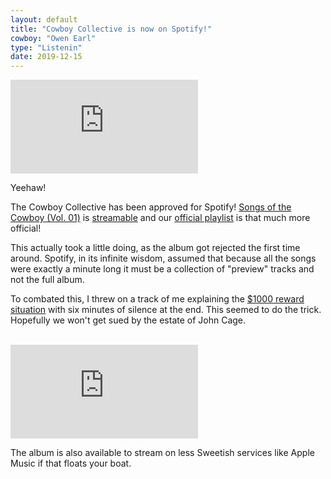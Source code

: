 ```yaml
---
layout: default
title: "Cowboy Collective is now on Spotify!"
cowboy: "Owen Earl"
type: "Listenin"
date: 2019-12-15
---
```


<iframe id="youtube" src="https://www.youtube.com/embed/PRPjes80VCM" frameborder="0" allow="accelerometer; autoplay; encrypted-media; gyroscope; picture-in-picture" allowfullscreen></iframe>

Yeehaw!

The Cowboy Collective has been approved for Spotify! [Songs of the Cowboy (Vol. 01)](https://cowboycollective.cc/2019/11/29/SongsOfTheCowboyVol01.html) is [streamable](spotify:album:42tgjsFqfKxmmthVL6h0CP) and our [official playlist](https://cowboycollective.cc/2019/12/06/SpotifyPlaylist.html) is that much more official!

This actually took a little doing, as the album got rejected the first time around. Spotify, in its infinite wisdom, assumed that because all the songs were exactly a minute long it must be a collection of "preview" tracks and not the full album.

To combated this, I threw on a track of me explaining the [$1000 reward situation](https://cowboycollective.cc/bounty) with six minutes of silence at the end. This seemed to do the trick. Hopefully we won't get sued by the estate of John Cage.<br><br>

<iframe id="youtube" src="https://open.spotify.com/embed/album/42tgjsFqfKxmmthVL6h0CP" frameborder="0" allowtransparency="true"></iframe><br>

The album is also available to stream on less Sweetish services like Apple Music if that floats your boat.
